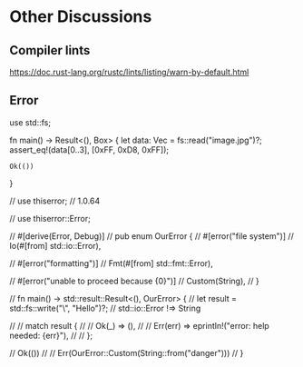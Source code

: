 # Other Discussions

## Compiler lints

https://doc.rust-lang.org/rustc/lints/listing/warn-by-default.html


## Error



    

use std::fs;

fn main() -> Result<(), Box<dyn std::error::Error>> {
    let data: Vec<u8> = fs::read("image.jpg")?;
    assert_eq!(data[0..3], [0xFF, 0xD8, 0xFF]);
    
        
    
    Ok(())
}



// use thiserror; // 1.0.64

// use thiserror::Error;

// #[derive(Error, Debug)]
// pub enum OurError {
//     #[error("file system")]
//     Io(#[from] std::io::Error),
    
//     #[error("formatting")]
//     Fmt(#[from] std::fmt::Error),
    
//     #[error("unable to proceed because {0}")]
//     Custom(String),
// }

// fn main() -> std::result::Result<(), OurError> {
//     let result = std::fs::write("\\", "Hello")?; // std::io::Error !=> String

//     // match result {
//     //     Ok(_) => (),
//     //     Err(err) => eprintln!("error: help needed: {err}"), 
//     // };
    
//     Ok(())
//     // Err(OurError::Custom(String::from("danger")))
// }